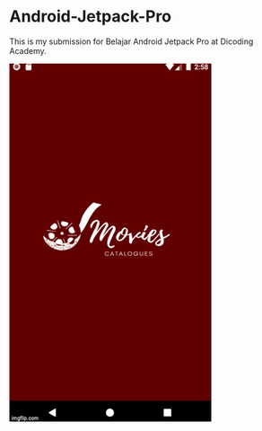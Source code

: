 # Android-Jetpack-Pro

This is my submission for Belajar Android Jetpack Pro at Dicoding Academy.  

![GitHub Logo](5cd6pk.gif)
